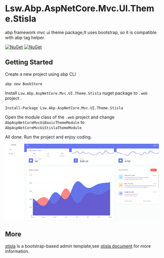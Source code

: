 
# Lsw.Abp.AspNetCore.Mvc.UI.Theme.Stisla

abp framework mvc ui theme package,It uses bootstrap, so it is compatible with abp tag helper.

 [![NuGet](https://img.shields.io/nuget/v/Lsw.Abp.AspNetCore.Mvc.UI.Theme.Stisla)](https://www.nuget.org/packages/Lsw.Abp.AspNetCore.Mvc.UI.Theme.Stisla/) [![NuGet](https://img.shields.io/nuget/dt/Lsw.Abp.AspNetCore.Mvc.UI.Theme.Stisla)](https://www.nuget.org/packages/Lsw.Abp.AspNetCore.Mvc.UI.Theme.Stisla/)

## Getting Started

Create a new project using abp CLI

`abp new BookStore`

Install `Lsw.Abp.AspNetCore.Mvc.UI.Theme.Stisla` nuget package to `.web` project .

`Install-Package Lsw.Abp.AspNetCore.Mvc.UI.Theme.Stisla`

Open the module class of the `.web` project and change `AbpAspNetCoreMvcUiBasicThemeModule` to `AbpAspNetCoreMvcUiStislaThemeModule`

All done. Run the project and enjoy coding.

![](/images/1.png)

## More

[stisla](https://github.com/stisla/stisla) Is a bootstrap-based admin template,see [stisla document](https://docs.getstisla.com/#/en/2.2.0/overview) for more information.